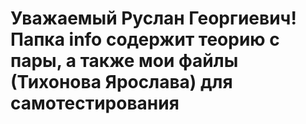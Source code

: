 # Уважаемый Руслан Георгиевич! Папка info содержит теорию с пары, а также мои файлы (Тихонова Ярослава) для самотестирования


